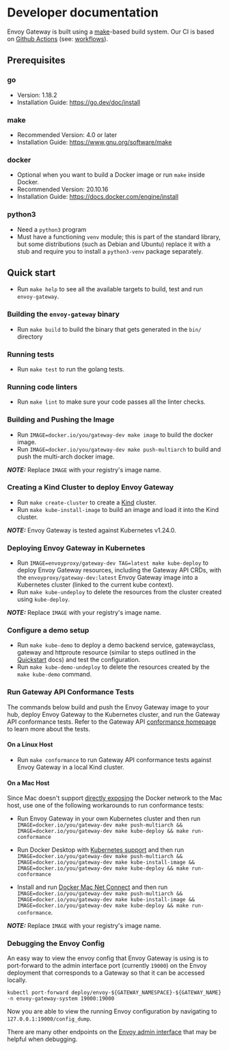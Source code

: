 # Developer documentation

Envoy Gateway is built using a [make][make]-based build system. Our CI is based on [Github Actions][gha]
(see: [workflows](.github/workflows)).

## Prerequisites

### go
* Version: 1.18.2
* Installation Guide: https://go.dev/doc/install

### make
* Recommended Version: 4.0 or later
* Installation Guide: https://www.gnu.org/software/make

### docker
* Optional when you want to build a Docker image or run `make` inside Docker.
* Recommended Version: 20.10.16
* Installation Guide: https://docs.docker.com/engine/install

### python3
* Need a `python3` program
* Must have a functioning `venv` module; this is part of the standard
  library, but some distributions (such as Debian and Ubuntu) replace
  it with a stub and require you to install a `python3-venv` package
  separately.

## Quick start
* Run `make help` to see all the available targets to build, test and run `envoy-gateway`.

### Building the `envoy-gateway` binary
* Run `make build` to build the binary that gets generated in the `bin/` directory

### Running tests
* Run `make test` to run the golang tests.

### Running code linters
* Run `make lint` to make sure your code passes all the linter checks.

### Building and Pushing the Image
* Run `IMAGE=docker.io/you/gateway-dev make image` to build the docker image.
* Run `IMAGE=docker.io/you/gateway-dev make push-multiarch` to build and push the multi-arch docker image.

**_NOTE:_**  Replace `IMAGE` with your registry's image name.

### Creating a Kind Cluster to deploy Envoy Gateway
* Run `make create-cluster` to create a [Kind][kind] cluster.
* Run `make kube-install-image` to build an image and load it into the Kind cluster.

**_NOTE:_** Envoy Gateway is tested against Kubernetes v1.24.0.

### Deploying Envoy Gateway in Kubernetes
* Run `IMAGE=envoyproxy/gateway-dev TAG=latest make kube-deploy` to deploy Envoy Gateway resources, including the Gateway API CRDs,
with the `envoyproxy/gateway-dev:latest` Envoy Gateway image into a Kubernetes cluster (linked to the current kube context).
* Run `make kube-undeploy` to delete the resources from the cluster created using `kube-deploy`.

**_NOTE:_**  Replace `IMAGE` with your registry's image name.

### Configure a demo setup
* Run `make kube-demo` to deploy a demo backend service, gatewayclass, gateway and httproute resource
(similar to steps outlined in the [Quickstart](https://github.com/envoyproxy/gateway/blob/main/docs/user/QUICKSTART.md) docs) and test the configuration.
* Run `make kube-demo-undeploy` to delete the resources created by the `make kube-demo` command.

### Run Gateway API Conformance Tests
The commands below build and push the Envoy Gateway image to your hub, deploy Envoy Gateway to the Kubernetes cluster,
and run the Gateway API conformance tests. Refer to the Gateway API [conformance homepage][conform] to learn more about
the tests.

#### On a Linux Host
* Run `make conformance` to run Gateway API conformance tests against Envoy Gateway in a local Kind cluster.

#### On a Mac Host
Since Mac doesn't support [directly exposing][kind_lb] the Docker network to the Mac host, use one of the following
workarounds to run conformance tests:

- Run Envoy Gateway in your own Kubernetes cluster and then run `IMAGE=docker.io/you/gateway-dev make push-multiarch &&
IMAGE=docker.io/you/gateway-dev make kube-deploy && make run-conformance`

- Run Docker Desktop with [Kubernetes support][docker_kube] and then run `IMAGE=docker.io/you/gateway-dev make
push-multiarch && IMAGE=docker.io/you/gateway-dev make kube-install-image && IMAGE=docker.io/you/gateway-dev make
kube-deploy && make run-conformance`
- Install and run [Docker Mac Net Connect][mac_connect] and then run `IMAGE=docker.io/you/gateway-dev make
push-multiarch && IMAGE=docker.io/you/gateway-dev make kube-install-image && IMAGE=docker.io/you/gateway-dev make
kube-deploy && make run-conformance`.

**_NOTE:_**  Replace `IMAGE` with your registry's image name.

### Debugging the Envoy Config
An easy way to view the envoy config that Envoy Gateway is using is to port-forward to the admin interface port (currently `19000`)
on the Envoy deployment that corresponds to a Gateway so that it can be accessed locally.

`kubectl port-forward deploy/envoy-${GATEWAY_NAMESPACE}-${GATEWAY_NAME} -n envoy-gateway-system 19000:19000`

Now you are able to view the running Envoy configuration by navigating to `127.0.0.1:19000/config_dump`.

There are many other endpoints on the [Envoy admin interface](https://www.envoyproxy.io/docs/envoy/v1.23.0/operations/admin#operations-admin-interface) that may be helpful when debugging.

[make]: https://www.gnu.org/software/make/
[gha]: https://docs.github.com/en/actions
[kind]: https://kind.sigs.k8s.io/
[conform]: https://gateway-api.sigs.k8s.io/concepts/conformance/
[kind_lb]: https://kind.sigs.k8s.io/docs/user/loadbalancer/
[docker_kube]: https://docs.docker.com/desktop/kubernetes/
[mac_connect]: https://github.com/chipmk/docker-mac-net-connect
